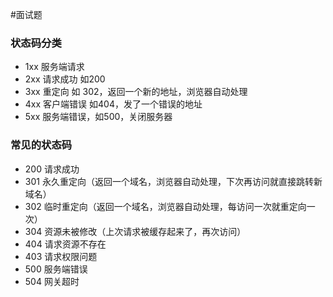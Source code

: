 #面试题 

### 状态码分类

- 1xx 服务端请求
- 2xx 请求成功 如200
- 3xx 重定向 如 302，返回一个新的地址，浏览器自动处理
- 4xx 客户端错误 如404，发了一个错误的地址
- 5xx 服务端错误，如500，关闭服务器



### 常见的状态码

- 200 请求成功
- 301 永久重定向（返回一个域名，浏览器自动处理，下次再访问就直接跳转新域名）
- 302 临时重定向（返回一个域名，浏览器自动处理，每访问一次就重定向一次）
- 304 资源未被修改（上次请求被缓存起来了，再次访问）
- 404 请求资源不存在
- 403 请求权限问题
- 500 服务端错误
- 504 网关超时